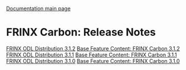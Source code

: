 [Documentation main page](https://frinxio.github.io/Frinx-docs/)

# FRINX Carbon: Release Notes
[FRINX ODL Distribution 3.1.2](Release_Notes/frinx-odl-distribution-3-1-2.md) [Base Feature Content: FRINX Carbon 3.1.2](Release_Notes/frinx-odl-base-feature-content-rel-3-1-2.md)  
[FRINX ODL Distribution 3.1.1](Release_Notes/frinx-odl-distribution-3-1-1.md) [Base Feature Content: FRINX Carbon 3.1.1](Release_Notes/frinx-odl-base-feature-content-rel-3-1-1.md)  
[FRINX ODL Distribution 3.1.0](Release_Notes/frinx-odl-distribution-3-1-0.md) [Base Feature Content: FRINX Carbon 3.1.0](Release_Notes/frinx-odl-base-feature-content-rel-3-1-0.md)  

